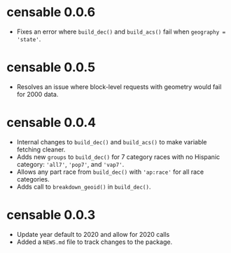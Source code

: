 # censable 0.0.6

* Fixes an error where `build_dec()` and `build_acs()` fail when `geography = 'state'`.

# censable 0.0.5

* Resolves an issue where block-level requests with geometry would fail for 2000 data.


# censable 0.0.4

* Internal changes to `build_dec()` and `build_acs()` to make variable fetching cleaner.
* Adds new `groups` to `build_dec()` for 7 category races with no Hispanic category: `'all7'`, `'pop7'`, and `'vap7'`.
* Allows any part race from `build_dec()` with `'ap:race'` for all race categories.
* Adds call to `breakdown_geoid()` in `build_dec()`.

# censable 0.0.3

* Update year default to 2020 and allow for 2020 calls
* Added a `NEWS.md` file to track changes to the package.
